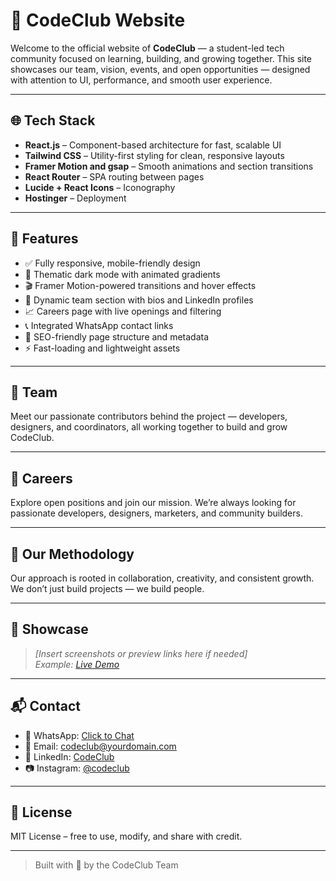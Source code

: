 <!-- # React + Vite

This template provides a minimal setup to get React working in Vite with HMR and some ESLint rules.

Currently, two official plugins are available:

- [@vitejs/plugin-react](https://github.com/vitejs/vite-plugin-react/blob/main/packages/plugin-react) uses [Babel](https://babeljs.io/) for Fast Refresh
- [@vitejs/plugin-react-swc](https://github.com/vitejs/vite-plugin-react/blob/main/packages/plugin-react-swc) uses [SWC](https://swc.rs/) for Fast Refresh

## Expanding the ESLint configuration

If you are developing a production application, we recommend using TypeScript with type-aware lint rules enabled. Check out the [TS template](https://github.com/vitejs/vite/tree/main/packages/create-vite/template-react-ts) for information on how to integrate TypeScript and [`typescript-eslint`](https://typescript-eslint.io) in your project. -->


# 🚀 CodeClub Website

Welcome to the official website of **CodeClub** — a student-led tech community focused on learning, building, and growing together. This site showcases our team, vision, events, and open opportunities — designed with attention to UI, performance, and smooth user experience.

---

## 🌐 Tech Stack

- **React.js** – Component-based architecture for fast, scalable UI
- **Tailwind CSS** – Utility-first styling for clean, responsive layouts
- **Framer Motion and gsap** – Smooth animations and section transitions
- **React Router** – SPA routing between pages
- **Lucide + React Icons** – Iconography
- **Hostinger** – Deployment

---

## 🧠 Features

- ✅ Fully responsive, mobile-friendly design  
- 🎨 Thematic dark mode with animated gradients  
- 🎬 Framer Motion-powered transitions and hover effects  
- 👥 Dynamic team section with bios and LinkedIn profiles  
- 📈 Careers page with live openings and filtering  
- 📞 Integrated WhatsApp contact links  
- 🔗 SEO-friendly page structure and metadata  
- ⚡ Fast-loading and lightweight assets  

---

## 👥 Team

Meet our passionate contributors behind the project — developers, designers, and coordinators, all working together to build and grow CodeClub.


---

## 💼 Careers

Explore open positions and join our mission. We’re always looking for passionate developers, designers, marketers, and community builders.

---

## 🧩 Our Methodology

Our approach is rooted in collaboration, creativity, and consistent growth. We don’t just build projects — we build people.

---

## 📸 Showcase

> _[Insert screenshots or preview links here if needed]_  
> _Example: [Live Demo](https://www.codeclub.tech)_

---

## 📬 Contact

- 📱 WhatsApp: [Click to Chat](https://wa.me/923XXXXXXXXX)
- 📧 Email: codeclub@yourdomain.com
- 🔗 LinkedIn: [CodeClub](https://linkedin.com/in/yourclub)
- 📷 Instagram: [@codeclub](https://instagram.com/codeclub)

---

## 📝 License

MIT License – free to use, modify, and share with credit.

---

> Built with 💙 by the CodeClub Team
